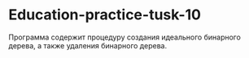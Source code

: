 # Education-practice-tusk-10
Программа содержит процедуру создания идеального бинарного дерева, а также удаления бинарного дерева.
